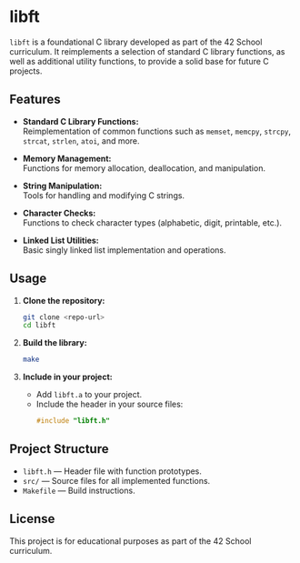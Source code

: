 # libft

`libft` is a foundational C library developed as part of the 42 School curriculum. It reimplements a selection of standard C library functions, as well as additional utility functions, to provide a solid base for future C projects.

## Features

- **Standard C Library Functions:**  
  Reimplementation of common functions such as `memset`, `memcpy`, `strcpy`, `strcat`, `strlen`, `atoi`, and more.

- **Memory Management:**  
  Functions for memory allocation, deallocation, and manipulation.

- **String Manipulation:**  
  Tools for handling and modifying C strings.

- **Character Checks:**  
  Functions to check character types (alphabetic, digit, printable, etc.).

- **Linked List Utilities:**  
  Basic singly linked list implementation and operations.

## Usage

1. **Clone the repository:**
   ```sh
   git clone <repo-url>
   cd libft
   ```

2. **Build the library:**
   ```sh
   make
   ```

3. **Include in your project:**
   - Add `libft.a` to your project.
   - Include the header in your source files:
     ```c
     #include "libft.h"
     ```

## Project Structure

- `libft.h` — Header file with function prototypes.
- `src/` — Source files for all implemented functions.
- `Makefile` — Build instructions.

## License

This project is for educational purposes as part of the 42 School curriculum.
